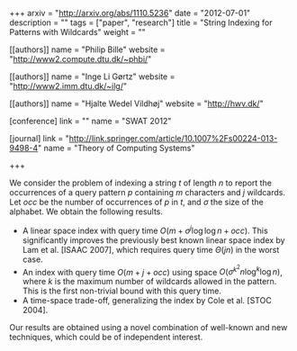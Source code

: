 +++
arxiv = "http://arxiv.org/abs/1110.5236"
date = "2012-07-01"
description = ""
tags = ["paper", "research"]
title = "String Indexing for Patterns with Wildcards"
weight = ""

[[authors]]
  name = "Philip Bille"
  website = "http://www2.compute.dtu.dk/~phbi/"

[[authors]]
  name = "Inge Li Gørtz"
  website = "http://www2.imm.dtu.dk/~ilg/"

[[authors]]
  name = "Hjalte Wedel Vildhøj"
  website = "http://hwv.dk/"

[conference]
  link = ""
  name = "SWAT 2012"

[journal]
  link = "http://link.springer.com/article/10.1007%2Fs00224-013-9498-4"
  name = "Theory of Computing Systems"

+++

We consider the problem of indexing a string $t$ of length $n$ to report the occurrences of a query pattern $p$ containing $m$ characters and $j$ wildcards. Let $occ$ be the number of occurrences of $p$ in $t$, and $\sigma$ the size of the alphabet. We obtain the following results.

* A linear space index with query time $O(m+\sigma^j \log \log n + occ)$. 
This significantly improves the previously best known linear space index by Lam et al. [ISAAC 2007], which requires query time $\Theta(jn)$ in the worst case.
* An index with query time $O(m+j+occ)$ using space $O(\sigma^{k^2} n \log^k \log n)$, where $k$ is the maximum number of wildcards allowed in the pattern. This is the first non-trivial bound with this query time.
* A time-space trade-off, generalizing the index by Cole et al. [STOC 2004].

Our results are obtained using a novel combination of well-known and new techniques, which could be of independent interest.
